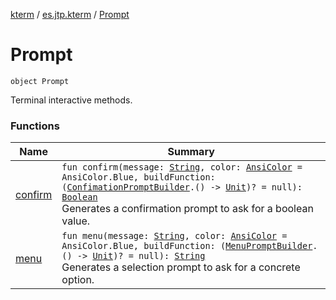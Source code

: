 [kterm](../../index.md) / [es.jtp.kterm](../index.md) / [Prompt](./index.md)

# Prompt

`object Prompt`

Terminal interactive methods.

### Functions

| Name | Summary |
|---|---|
| [confirm](confirm.md) | `fun confirm(message: `[`String`](https://kotlinlang.org/api/latest/jvm/stdlib/kotlin/-string/index.html)`, color: `[`AnsiColor`](../-ansi-color/index.md)` = AnsiColor.Blue, buildFunction: (`[`ConfimationPromptBuilder`](../../es.jtp.kterm.prompt/-confimation-prompt-builder/index.md)`.() -> `[`Unit`](https://kotlinlang.org/api/latest/jvm/stdlib/kotlin/-unit/index.html)`)? = null): `[`Boolean`](https://kotlinlang.org/api/latest/jvm/stdlib/kotlin/-boolean/index.html)<br>Generates a confirmation prompt to ask for a boolean value. |
| [menu](menu.md) | `fun menu(message: `[`String`](https://kotlinlang.org/api/latest/jvm/stdlib/kotlin/-string/index.html)`, color: `[`AnsiColor`](../-ansi-color/index.md)` = AnsiColor.Blue, buildFunction: (`[`MenuPromptBuilder`](../../es.jtp.kterm.prompt/-menu-prompt-builder/index.md)`.() -> `[`Unit`](https://kotlinlang.org/api/latest/jvm/stdlib/kotlin/-unit/index.html)`)? = null): `[`String`](https://kotlinlang.org/api/latest/jvm/stdlib/kotlin/-string/index.html)<br>Generates a selection prompt to ask for a concrete option. |

